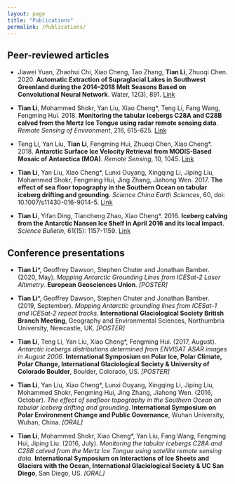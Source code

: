 ```yaml
---
layout: page
title: "Publications"
permalink: /Publications/
---
```

## Peer-reviewed articles

* Jiawei Yuan, Zhaohui Chi, Xiao Cheng, Tao Zhang, **Tian Li**, Zhuoqi Chen. 2020. **Automatic Extraction of Supraglacial Lakes in Southwest Greenland during the 2014–2018 Melt Seasons Based on Convolutional Neural Network**. Water, 12(3), 891. [Link](https://www.mdpi.com/2073-4441/12/3/891)

* **Tian Li**, Mohammed Shokr, Yan Liu, Xiao Cheng*, Teng Li, Fang Wang, Fengming Hui. 2018. **Monitoring the tabular icebergs C28A and C28B calved from the Mertz Ice Tongue using radar remote sensing data**. _Remote Sensing of Environment_, 216, 615-625. [Link](https://www.sciencedirect.com/science/article/abs/pii/S0034425718303614)

* Teng Li, Yan Liu, **Tian Li**, Fengming Hui, Zhuoqi Chen, Xiao Cheng*. 2018. **Antarctic Surface Ice Velocity Retrieval from MODIS-Based Mosaic of Antarctica (MOA)**. _Remote Sensing_, 10, 1045. [Link](https://www.google.com/url?q=http%3A%2F%2Fwww.mdpi.com%2F2072-4292%2F10%2F7%2F1045%2Fpdf&sa=D&sntz=1&usg=AFQjCNHOyNO-mcPTwBnHGkRjAMluT5UO-w)

* **Tian Li**, Yan Liu, Xiao Cheng*, Lunxi Ouyang, Xingqing Li, Jiping Liu, Mohammed Shokr, Fengming Hui, Jing Zhang, Jiahong Wen. 2017. **The effect of sea floor topography in the Southern Ocean on tabular iceberg drifting and grounding**. _Science China Earth Sciences_, 60, doi: 10.1007/s11430-016-9014-5. [Link](https://link.springer.com/article/10.1007/s11430-016-9014-5)

* **Tian Li**, Yifan Ding, Tiancheng Zhao, Xiao Cheng*. 2016. **Iceberg calving from the Antarctic Nansen Ice Shelf in April 2016 and its local impact**. _Science Bulletin_, 61(15): 1157-1159. [Link](https://link.springer.com/content/pdf/10.1007%2Fs11434-016-1124-9.pdf)


## Conference presentations
* **Tian Li***, Geoffrey Dawson, Stephen Chuter and Jonathan Bamber. (2020, May). _Mapping Antarctic Grounding Lines from ICESat-2 Laser Altimetry_. **European Geosciences Union**. _[POSTER]_

* **Tian Li***, Geoffrey Dawson, Stephen Chuter and Jonathan Bamber. (2019, September). _Mapping Antarctic grounding lines from ICESat-1 and ICESat-2 repeat tracks_. **International Glaciological Society British Branch Meeting**, Geography and Environmental Sciences, Northumbria University, Newcastle, UK. _[POSTER]_

* **Tian Li**, Teng Li, Yan Liu, Xiao Cheng*, Fengming Hui. (2017, August). _Antarctic icebergs distributions determined from ENVISAT ASAR images in August 2006_. **International Symposium on Polar Ice, Polar Climate, Polar Change, International Glaciological Society & University of Colorado Boulder**, Boulder, Colorado, US. _[POSTER]_

* **Tian Li**, Yan Liu, Xiao Cheng*, Lunxi Ouyang, Xingqing Li, Jiping Liu, Mohammed Shokr, Fengming Hui, Jing Zhang, Jiahong Wen. (2016, October). _The effect of seafloor topography in the Southern Ocean on tabular iceberg drifting and grounding_. **International Symposium on Polar Environment Change and Public Governance**, Wuhan University, Wuhan, China. _[ORAL]_

* **Tian Li**, Mohammed Shokr, Xiao Cheng*, Yan Liu, Fang Wang, Fengming Hui, Jiping Liu. (2016, July). _Monitoring the tabular icebergs C28A and C28B calved from the Mertz Ice Tongue using satellite remote sensing data_. **International Symposium on Interactions of Ice Sheets and Glaciers with the Ocean, International Glaciological Society & UC San Diego**, San Diego, US. _[ORAL]_
